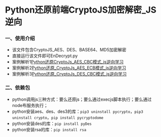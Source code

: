 # Python还原前端CryptoJS加密解密_JS逆向
### 一、使用介绍
- 该文件包含CryptoJS_AES、DES、BASE64、MD5加密解密
- 直接运行该文件即可EnDecrypt.py
- 案例解析1[Python还原CryptoJs_AES_CBC模式_js逆向学习](https://blog.csdn.net/weixin_43411585/article/details/107729151)
- 案例解析2[Python还原_CryptoJs_AES_ECB模式_js逆向学习](https://blog.csdn.net/weixin_43411585/article/details/107675458)
- 案例解析3[Python还原_CryptoJs_DES_CBC模式_js逆向学习](https://blog.csdn.net/weixin_43411585/article/details/108526461)
### 二、依赖包
- python调用js三种方式：要么还原js；要么通过execjs脚本执行；要么通过node布服务执行；
- python安装aes、des、des3的库：`pip3 uninstall pycrypto`，`pip3 uninstall crypto`，`pip install pycryptodome`
- python安装des的库：`pip install pyDes`
- python安装rsa的库：`pip install rsa`
